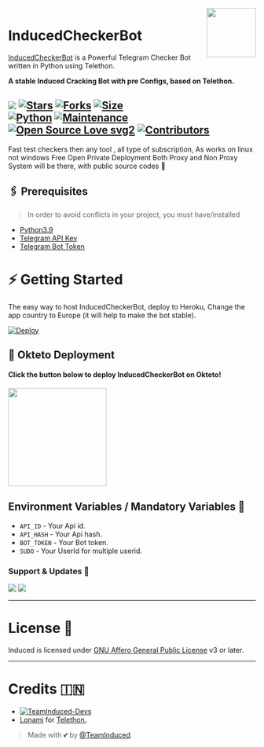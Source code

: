 <img src="https://telegra.ph//file/5d289693a7033873c054c.jpg" align="right" width="100" height="100"/>

# InducedCheckerBot

[InducedCheckerBot](https://github.com/InducedOfficial/InducedCheckerBot) is a Powerful Telegram Checker Bot written in Python using Telethon. 

<b>A stable Induced Cracking Bot with pre Configs, based on Telethon.</b>

[![](https://img.shields.io/badge/InducedCheckerBot-v1.0.0-blue)](#)
[![Stars](https://img.shields.io/github/stars/InducedOfficial/InducedCheckerBot?style=flat-square&color=yellow)](https://github.com/TeamUltroid/Ultroid/stargazers)
[![Forks](https://img.shields.io/github/forks/InducedOfficial/InducedCheckerBot?style=flat-square&color=orange)](https://github.com/TeamUltroid/Ultroid/fork)
[![Size](https://img.shields.io/github/repo-size/InducedOfficial/InducedCheckerBot?style=flat-square&color=green)](https://github.com/InducedOfficial/InducedCheckerBot/)   
[![Python](https://img.shields.io/badge/Python-v3.10.2-blue)](https://www.python.org/)
[![Maintenance](https://img.shields.io/badge/Maintained%3F-yes-green.svg)](https://github.com/InducedOfficial/InducedCheckerBot/graphs/commit-activity) 
[![Open Source Love svg2](https://badges.frapsoft.com/os/v2/open-source.svg?v=103)](https://github.com/InducedOfficial/InducedCheckerBot)
[![Contributors](https://img.shields.io/github/contributors/InducedOfficial/InducedCheckerBot?style=flat-square&color=green)](https://github.com/InducedOfficial/InducedCheckerBot/graphs/contributors) 
----

Fast test checkers then any tool , all type of subscription, 
As works on linux not windows 
Free Open Private Deployment 
Both Proxy and Non Proxy System will be there, with public source codes 🤡

## 🖇 Prerequisites

> In order to avoid conflicts in your project, you must have/installed

- [Python3.9](https://www.python.org/downloads/release/python-390/)
- [Telegram API Key](https://docs.pyrogram.org/intro/setup#api-keys)
- [Telegram Bot Token](https://t.me/botfather)

# ⚡ Getting Started

The easy way to host InducedCheckerBot, deploy to Heroku, Change the app country to Europe (it will help to make the bot stable).

[![Deploy](https://www.herokucdn.com/deploy/button.svg)](https://heroku.com/deploy?template=https://github.com/InducedOfficial/InducedCheckerBot)

## 🚀 Okteto Deployment

<h4>Click the button below to deploy InducedCheckerBot on Okteto!</h4>
<a href="https://cloud.okteto.com/deploy?repository=https://github.com/InducedOfficial/InducedCheckerBot"><img src="https://img.shields.io/badge/Deploy%20To%20Okteto-informational?style=for-the-badge&logo=Okteto" width="200""/></a>

## Environment Variables / Mandatory Variables 🤖
- `API_ID` - Your Api id. 
- `API_HASH` - Your Api hash. 
- `BOT_TOKEN` - Your Bot token.
- `SUDO` - Your UserId for multiple userid. 


### Support & Updates 🎑
<a href="https://t.me/InducedBotsSupport"><img src="https://img.shields.io/badge/Join-Group%20Support-blue.svg?style=for-the-badge&logo=Telegram"></a> <a href="https://t.me/InducedBots"><img src="https://img.shields.io/badge/Join-Updates%20Channel-blue.svg?style=for-the-badge&logo=Telegram"></a>

  
---

# License 👊
Induced is licensed under [GNU Affero General Public License](https://www.gnu.org/licenses/agpl-3.0.en.html) v3 or later.

---

# Credits 🇮🇳
* [![TeamInduced-Devs](https://img.shields.io/static/v1?label=TeamInduced&message=devs&color=critical)](https://t.me/InducedDevOp)
* [Lonami](https://github.com/LonamiWebs/) for [Telethon.](https://github.com/LonamiWebs/Telethon)

> Made with 💕 by [@TeamInduced](https://t.me/TeamInduced).    
